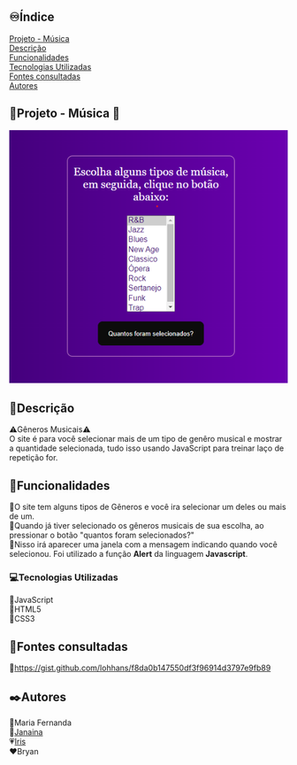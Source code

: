 ## ♾️Índice
[Projeto - Música](#projeto---m%C3%BAsica-)  
[Descrição](#descri%C3%A7%C3%A3o)  
[Funcionalidades](#funcionalidades)  
[Tecnologias Utilizadas](#tecnologias-utilizadas)  
[Fontes consultadas](#fontes-consultadas)   
[Autores](#%EF%B8%8Fautores)   

## 📁Projeto - Música 🎵
![image info](_img/tela.png)

## 📝Descrição
⚠️Gêneros Musicais⚠️  
O site é para você selecionar mais de um tipo de genêro musical e mostrar a quantidade selecionada, tudo isso usando JavaScript para treinar laço de repetição for.
## 🔧Funcionalidades 
📌O site tem alguns tipos de Gêneros e você ira selecionar um deles ou mais de um.  
📌Quando já tiver selecionado os gêneros musicais de sua escolha, ao pressionar o botão "quantos foram selecionados?"  
📌Nisso irá aparecer uma janela com a mensagem indicando quando você selecionou. Foi utilizado a função **Alert** da linguagem **Javascript**.  
### 💻Tecnologias Utilizadas 
🔸JavaScript  
🔸HTML5  
🔸CSS3  
## 📃Fontes consultadas  
🔻https://gist.github.com/lohhans/f8da0b147550df3f96914d3797e9fb89
## ✒️Autores  
🤍Maria Fernanda  
🖤[Janaina](https://github.com/janapaulinoo)  
💗[Iris](https://github.com/iriscarolina)  
❤️Bryan